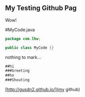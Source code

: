 ## My Testing Github Pag
Wow!

#MyCode.java
``` java
package com.lhw;

public class MyCode {}
```
nothing to mark...
``` markdown
##hi
###Greeting
##ho
###Shouting
```
[http://gusdn2.github.io/](my github)
